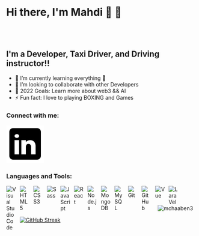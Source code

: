 # Hi there, I'm Mahdi   👋 👋 


<br />
<br />




## I'm a Developer, Taxi Driver,  and Driving instructor!!

- 🌱 I’m currently learning everything 🤣
- 👯 I’m looking to collaborate with other Developers
- 🥅 2022 Goals: Learn more about web3 && AI
- ⚡ Fun fact: I love to playing BOXING and Games


### Connect with me:


[![website](./assets/linkedin-light.svg)](https://www.linkedin.com/in/mahdi-chaaben-4a0815159)
<!-- [![website](./assets/linkedin-dark.svg)](https://www.linkedin.com/in/mahdi-chaaben-4a0815159) -->


### Languages and Tools:

<img align="left" alt="Visual Studio Code" width="26px" src="https://cdn.jsdelivr.net/gh/devicons/devicon/icons/vscode/vscode-original.svg" style="padding-right:10px;" />
<img align="left" alt="HTML5" width="26px" src="https://cdn.jsdelivr.net/gh/devicons/devicon/icons/html5/html5-original.svg" style="padding-right:10px;" />
<img align="left" alt="CSS3" width="26px" src="https://cdn.jsdelivr.net/gh/devicons/devicon/icons/css3/css3-original.svg" style="padding-right:10px;" />
<img align="left" alt="Sass" width="26px" src="https://cdn.jsdelivr.net/gh/devicons/devicon/icons/sass/sass-original.svg" style="padding-right:10px;" />
<img align="left" alt="JavaScript" width="26px" src="https://cdn.jsdelivr.net/gh/devicons/devicon/icons/javascript/javascript-original.svg" style="padding-right:10px;" />
<img align="left" alt="React" width="26px" src="https://cdn.jsdelivr.net/gh/devicons/devicon/icons/react/react-original.svg" style="padding-right:10px;" />

<img align="left" alt="Node.js" width="26px" src="https://cdn.jsdelivr.net/gh/devicons/devicon/icons/nodejs/nodejs-original.svg" style="padding-right:10px;" />
<img align="left" alt="MongoDB" width="26px" src="https://cdn.jsdelivr.net/gh/devicons/devicon/icons/mongodb/mongodb-original.svg" style="padding-right:10px;" />
<img align="left" alt="MySQL" width="26px" src="https://cdn.jsdelivr.net/gh/devicons/devicon/icons/mysql/mysql-original.svg" style="padding-right:10px;" />
<img align="left" alt="Git" width="26px" src="https://cdn.jsdelivr.net/gh/devicons/devicon/icons/git/git-original.svg" style="padding-right:10px;" />
<img align="left" alt="GitHub" width="26px" src="https://user-images.githubusercontent.com/3369400/139447912-e0f43f33-6d9f-45f8-be46-2df5bbc91289.png" style="padding-right:10px;" />
<img align="left" alt="Vue" width="26px" style="padding-right:10px;"  src="https://img.icons8.com/color/48/000000/vue-js.png"/>
<img align="left" alt="LaraVel" width="26px"  style="padding-right:10px;"  src="https://uxwing.com/wp-content/themes/uxwing/download/10-brands-and-social-media/laravel.svg"/>




<br />
<br />


<p align="center" ><img  src="https://github-readme-streak-stats.herokuapp.com/?user=mchaaben3&theme=dark" alt="mchaaben3" /></p>


[![GitHub Streak](https://github-readme-streak-stats.herokuapp.com?user=mchaaben3&theme=leafy&date_format=M%20j%5B%2C%20Y%5D)](https://git.io/streak-stats)
